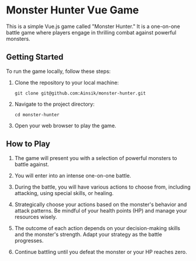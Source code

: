 # Monster Hunter Vue Game

This is a simple Vue.js game called "Monster Hunter." It is a one-on-one battle game where players engage in thrilling combat against powerful monsters.

## Getting Started

To run the game locally, follow these steps:

1. Clone the repository to your local machine:  
   ```
   git clone git@github.com:Ainsik/monster-hunter.git
   ```

2. Navigate to the project directory:  
   ```
   cd monster-hunter
   ```

3. Open your web browser to play the game.

## How to Play

1. The game will present you with a selection of powerful monsters to battle against.

2. You will enter into an intense one-on-one battle.

3. During the battle, you will have various actions to choose from, including attacking, using special skills, or healing.

4. Strategically choose your actions based on the monster's behavior and attack patterns. Be mindful of your health points (HP) and manage your resources wisely.

5. The outcome of each action depends on your decision-making skills and the monster's strength. Adapt your strategy as the battle progresses.

6. Continue battling until you defeat the monster or your HP reaches zero.

